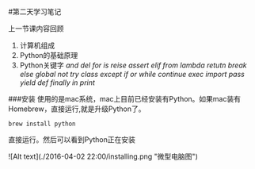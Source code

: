 #第二天学习笔记

上一节课内容回顾
1. 计算机组成
2. Python的基础原理
3. Python关键字
*_and    del    for    is    reise    assert    elif    from    lambda     retutn    break    else    global    not    try    class    except    if    or    while    continue    exec    import    pass    yield    def    finally    in    print_*

###安装
使用的是mac系统，mac上目前已经安装有Python。如果mac装有Homebrew，直接运行,就是升级Python了。

`brew install python`

直接运行。然后可以看到Python正在安装

![Alt text](./2016-04-02 22:00/installing.png "微型电脑图")
